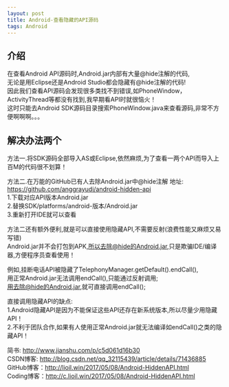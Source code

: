 ```yaml
---
layout: post
title: Android-查看隐藏的API源码
tags: Android
---
```


## 介绍

在查看Android API源码时,Android.jar内部有大量@hide注解的代码,   
无论是用Eclipse还是Android Studio都会隐藏有@hide注解的代码!    
因此我们查看API源码会发现很多类找不到错误,如PhoneWindow，ActivityThread等都没有找到,我早期看API时就很恼火！   
这时只能去Android SDK源码目录搜索PhoneWindow.java来查看源码,非常不方便啊啊啊。。。   

## 解决办法两个

方法一.将SDK源码全部导入AS或Eclipse,依然麻烦,为了查看一两个API而导入上百M的代码很不划算！     

方法二.在万能的GitHub已有人去除Android.jar中@hide注解 
	地址: https://github.com/anggrayudi/android-hidden-api    
	1.下载对应API版本Android.jar   
	2.替换SDK/platforms/android-版本/Android.jar   
	3.重新打开IDE就可以查看   
	
方法二还有额外便利,就是可以直接使用隐藏API,不需要反射(浪费性能又麻烦又易写错)   
Android.jar并不会打包到APK,所以去除@hide的Android.jar,只是欺骗IDE/编译器,方便程序员查看使用！

例如,挂断电话API被隐藏了TelephonyManager.getDefault().endCall(),     
用正常Android.jar无法调用endCall(),只能通过反射调用;    
用去除@hide的Android.jar,就可直接调用endCall();  

直接调用隐藏API的缺点:   
	1.Android隐藏API是因为不能保证这些API还存在新系统版本,所以尽量少用隐藏API！  
	2.不利于团队合作,如果有人使用正常Android.jar就无法编译如endCall()之类的隐藏API！   

简书: http://www.jianshu.com/p/c5d061d16b30   
CSDN博客: http://blog.csdn.net/qq_32115439/article/details/71436885   
GitHub博客：http://lioil.win/2017/05/08/Android-HiddenAPI.html   
Coding博客：http://c.lioil.win/2017/05/08/Android-HiddenAPI.html